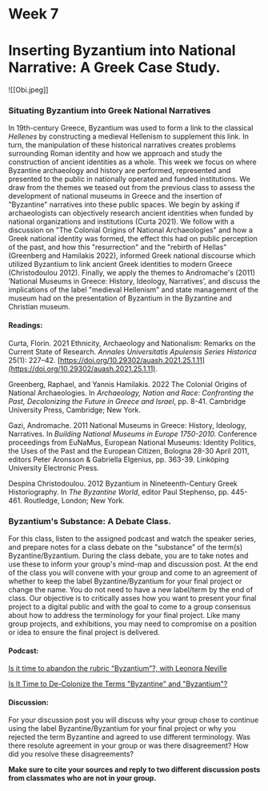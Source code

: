 # Week 7
# Inserting Byzantium into National Narrative: A Greek Case Study.


![[Obi.jpeg]]

### **Situating Byzantium into Greek National Narratives**

In 19th-century Greece, Byzantium was used to form a link to the classical *Hellenes* by constructing a medieval Hellenism to supplement this link. In turn, the manipulation of these historical narratives creates problems surrounding Roman identity and how we approach and study the construction of ancient identities as a whole. This week we focus on where Byzantine archaeology and history are performed, represented and presented to the public in nationally operated and funded institutions.  We draw from the themes we teased out from the previous class to assess the development of national museums in Greece and the insertion of "Byzantine" narratives into these public spaces. We begin by asking if archaeologists can objectively research ancient identities when funded by national organizations and institutions (Curta 2021). We follow with a discussion on "The Colonial Origins of National Archaeologies" and how a Greek national identity was formed, the effect this had on public perception of the past, and how this "resurrection" and the "rebirth of Hellas" (Greenberg and Hamilakis 2022), informed Greek national discourse which utilized Byzantium to link ancient Greek identities to modern Greece (Christodoulou 2012).  Finally, we apply the themes to Andromache's (2011) ‘National Museums in Greece: History, Ideology, Narratives’, and discuss the implications of the label "medieval Hellenism" and state management of the museum had on the presentation of Byzantium in the Byzantine and Christian museum. 

#### Readings:

Curta, Florin. 2021   Ethnicity, Archaeology and Nationalism: Remarks on the Current State of Research. _Annales Universitatis Apulensis Series Historica_ 25(1): 227–42. [https://doi.org/10.29302/auash.2021.25.1.11](https://doi.org/10.29302/auash.2021.25.1.11).

Greenberg, Raphael, and Yannis Hamilakis. 2022   The Colonial Origins of National Archaeologies. In _Archaeology, Nation and Race: Confronting the Past, Decolonizing the Future in Greece and Israel_, pp. 8-41. Cambridge University Press, Cambridge; New York.

Gazi, Andromache. 2011   National Museums in Greece: History, Ideology, Narratives. In *Building National Museums in Europe 1750-2010.* Conference proceedings from EuNaMus, European National Museums: Identity Politics, the Uses of the Past and the European Citizen, Bologna 28-30 April 2011, editors Peter Aronsson & Gabriella Elgenius, pp. 363-39. Linköping University Electronic Press. 

Despina Christodoulou. 2012   Byzantium in Nineteenth-Century Greek Historiography. In *The Byzantine World*, editor Paul Stephenso, pp. 445-461.  Routledge, London; New York.

### **Byzantium's Substance: A Debate Class.**

For this class, listen to the assigned podcast and watch the speaker series, and prepare notes for a class debate on the "substance" of the term(s) Byzantine/Byzantium. During the class debate, you are to take notes and use these to inform your group's mind-map and discussion post. At the end of the class you will convene with your group and come to an agreement of whether to keep the label Byzantine/Byzantium for your final project or change the name. You do not need to have a new label/term by the end of class. Our objective is to critically asses how you want to present your final project to a digital public and with the goal to come to a group consensus about how to address the terminology for your final project. Like many group projects, and exhibitions, you may need to compromise on a position or idea to ensure the final project is delivered. 

#### Podcast:

[Is it time to abandon the rubric “Byzantium”?, with Leonora Neville](https://byzantiumandfriends.podbean.com/e/43-is-it-time-to-abandon-the-rubric-byzantium-with-leonora-neville/) 

[Is It Time to De-Colonize the Terms "Byzantine" and "Byzantium"?](https://www.youtube.com/watch?v=oMIwE3DoU3U&list=PLkocuYd2ADmhdt3emdhs-7V_IGV1BjthL)


#### Discussion:
For your discussion post you will discuss why your group chose to continue using the label Byzantine/Byzantium for your final project or why you rejected the term Byzantine and agreed to use different terminology.  Was there resolute agreement in your group or was there disagreement? How did you resolve these disagreements? 

**Make sure to cite your sources and reply to two different discussion posts from classmates who are not in your group.** 
